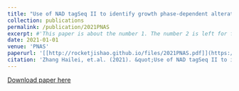 ```yaml
---
title: "Use of NAD tagSeq II to identify growth phase-dependent alterations in E. coli RNA NAD+ capping"
collection: publications
permalink: /publication/2021PNAS
excerpt: #'This paper is about the number 1. The number 2 is left for future work.'
date: 2021-01-01
venue: 'PNAS'
paperurl: '[[http://rocketjishao.github.io/files/2021PNAS.pdf]](https://www.pnas.org/doi/10.1073/pnas.2026183118)'
citation: 'Zhang Hailei, et.al. (2021). &quot;Use of NAD tagSeq II to identify growth phase-dependent alterations in E. coli RNA NAD+ capping.&quot; <i>PNAS</i>. 1(1).'
---
```


[Download paper here](http://rocketjishao.github.io/files/2021PNAS.pdf)
